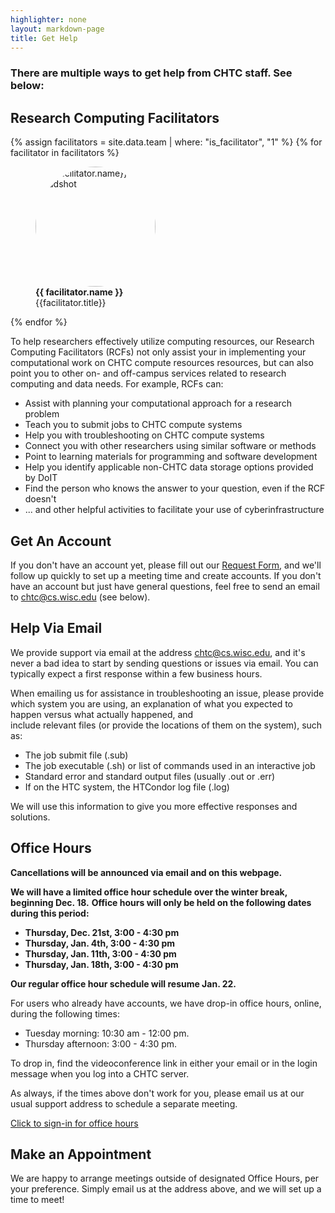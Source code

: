 ```yaml
---
highlighter: none
layout: markdown-page
title: Get Help
---
```


### There are multiple ways to get help from CHTC staff. See below:

## Research Computing Facilitators

<div class="row justify-content-around d-none d-sm-flex">
    {% assign facilitators = site.data.team | where: "is_facilitator", "1" %}
    {% for facilitator in facilitators %}
        <div class="col-auto">
            <figure class="p-3 d-flex flex-column">
                <img style="object-fit: cover; border-radius: 50%; width: 12rem; height: 12rem" class="mx-auto" src="{{ facilitator.image | relative_url}}" alt="{{ facilitator.name}}'s Headshot">
                <figcaption class="mt-1 text-center"><b>{{ facilitator.name }}</b><br>{{facilitator.title}}</figcaption>
            </figure>
        </div>
    {% endfor %}
</div>


To help researchers effectively utilize computing resources, our Research
Computing Facilitators (RCFs) not only assist your in
implementing your computational work on CHTC compute resources
resources, but can also point you to other on- and off-campus services
related to research computing and data needs. For example, RCFs can: 

* Assist with planning your computational approach for a research
problem 
* Teach you to submit jobs to CHTC compute systems 
* Help you with troubleshooting on CHTC compute systems 
* Connect you with other researchers using similar software or methods 
* Point to learning materials for programming and software development 
* Help you identify applicable non-CHTC data storage options provided by DoIT 
* Find the person who knows the answer to your question, even if the RCF doesn't 
* ... and other helpful activities to facilitate your use of cyberinfrastructure

## Get An Account

If you don't have an account yet, please fill out our [Request
Form](form.html), and we'll follow up quickly to set up a meeting time
and create accounts. If you don't have an account but just have general
questions, feel free to send an email to chtc@cs.wisc.edu (see below).

## Help Via Email

We provide support via email at the address
[chtc@cs.wisc.edu](Mailto:chtc@cs.wisc.edu), and it's never a bad idea
to start by sending questions or issues via email. You can typically
expect a first response within a few business hours.

When emailing us for assistance in troubleshooting an issue, please provide which system you are using, 
an explanation of what you expected to happen versus what actually happened, and  
include relevant files (or provide the locations of them on the system), such as:

* The job submit file (.sub)
* The job executable (.sh) or list of commands used in an interactive job
* Standard error and standard output files (usually .out or .err)
* If on the HTC system, the HTCondor log file (.log)

We will use this information to give you more effective responses and solutions.

## Office Hours

**Cancellations will be announced via email and on this webpage.**

**We will have a limited office hour schedule over the winter break, beginning Dec. 18.**
**Office hours will only be held on the following dates during this period:**

- **Thursday, Dec. 21st, 3:00 - 4:30 pm**
- **Thursday, Jan. 4th, 3:00 - 4:30 pm**
- **Thursday, Jan. 11th, 3:00 - 4:30 pm**
- **Thursday, Jan. 18th, 3:00 - 4:30 pm**

**Our regular office hour schedule will resume Jan. 22.** 

For users who already have accounts, we have drop-in office hours, online, during the following times:

-   Tuesday morning: 10:30 am - 12:00 pm. 
-   Thursday afternoon: 3:00 - 4:30 pm.

To drop in, find the videoconference link in either your email or in the 
login message when you log into a CHTC server. 

As always, if the times above don't work for you, please email us 
at our usual support address to schedule a separate meeting. 

[Click to sign-in for office hours](sign-in.html)


<!-- For users who already have accounts, we have drop-in office hours on:

-   **Tuesday/Thursday afternoons, from 3:00 - 4:30 pm.**
-   **Wednesday morning from 9:30 - 11:30 am**

Office Hours are located in the [Discovery
Building](http://map.wisc.edu/s/919bjy8v) at the second-floor round
table, just off of the main staircase.\
 **For researchers without access to the upper floors of the Discovery
Building, check in at the front desk and ask them to "call CHTC."**\
 We will confirm that you are here for office hours and you will be let
upstairs. (Note: If you ask the desk to call for a facilitator, by name,
no one will answer as facilitators will not be in their *own* offices
during Office Hours.) --> 

## Make an Appointment

We are happy to arrange meetings outside of designated Office Hours, per
your preference. Simply email us at the address above, and we will set
up a time to meet!
